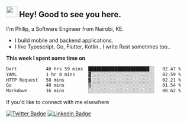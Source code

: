 <h2><img src="https://slackmojis.com/emojis/3643-cool-doge/download" width="30"/> Hey! Good to see you here.</h2>

<p>I'm Philip, a Software Engineer from Nairobi, KE. 

- I build mobile and backend applications.
- I like Typescript, Go, Flutter, Kotlin.. I write Rust sometimes too..</p>

**This week I spent some time on**
<!--START_SECTION:waka-->

```txt
Dart           40 hrs 59 mins  ███████████████████████░░   92.47 %
YAML           1 hr 8 mins     ▓░░░░░░░░░░░░░░░░░░░░░░░░   02.59 %
HTTP Request   58 mins         ▓░░░░░░░░░░░░░░░░░░░░░░░░   02.21 %
Go             40 mins         ▒░░░░░░░░░░░░░░░░░░░░░░░░   01.54 %
Markdown       16 mins         ░░░░░░░░░░░░░░░░░░░░░░░░░   00.62 %
```

<!--END_SECTION:waka-->

If you'd like to connect with me elsewhere

[![Twitter Badge](https://img.shields.io/badge/-Twitter-1ca0f1?style=flat-square&labelColor=1ca0f1&logo=twitter&logoColor=white&link=https://twitter.com/_diogorodrigues)](https://twitter.com/kimathiphil)  [![Linkedin Badge](https://img.shields.io/badge/-LinkedIn-blue?style=flat-square&logo=Linkedin&logoColor=white&link=https://www.linkedin.com/in/philip-kimathi-2604a9114/)](https://www.linkedin.com/in/philip-kimathi-2604a9114/)

